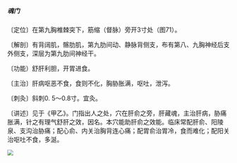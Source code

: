##### 魂门

〔定位〕在第九胸椎棘突下，筋缩（督脉）旁开3寸处（图71）。

〔解剖〕有背阔肌，髂肋肌，第九肋间动、静脉背侧支，布有第八、九胸神经后支外侧支，深层为第九肋间神经干。

〔功能）舒肝利胆，开胃进食。

〔主治〕肝病呕恶不食，食则不化，胸胁胀满，呕吐，泄泻。

〔刺灸〕斜刺0. 5〜0.8寸。宜灸。

〔讲述〕见于《甲乙》。门指出人之处，穴在肝俞之旁，肝藏魂，主治肝病，胁痛胀满，针之有理气舒肝之效，因名。本穴能助肝俞之效能。临床常配肝俞、阳陵泉、支沟治胁痛；配心俞、内关治胸背连心痛；配胃俞治胃冷，食而难化；配阳关治呕吐不食，多涎。

<img src="img/图71.jpg" style="zoom:80%;" />
